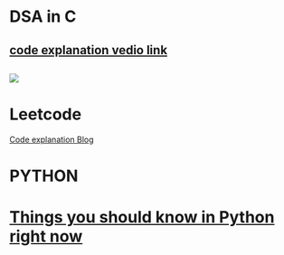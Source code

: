 # DSA in  C 
<a href="https://www.youtube.com/watch?v=_eKsjD5AuIw&list=PL2K366VwU2XEjLQf7er_dBYgUDA-gyqSb">code explanation vedio link<a/>
-------------------------------
<a href="https://www.youtube.com/watch?v=_eKsjD5AuIw&list=PL2K366VwU2XEjLQf7er_dBYgUDA-gyqSb"><img src="https://user-images.githubusercontent.com/84318379/198822950-e35d031d-9363-492c-8203-0e01e05e0cfd.png" ><a/>
-------------------------------
#  Leetcode
  <a href="https://www.blogger.com/profile/16427972840337712015" target="_blank">Code explanation Blog</a>
 # PYTHON 
# <a href="https://medium.com/towardsdev/things-you-should-know-in-python-right-now-part-1-bcbbfeeb507c" target="_blank" >Things you should know in Python right now</a>
